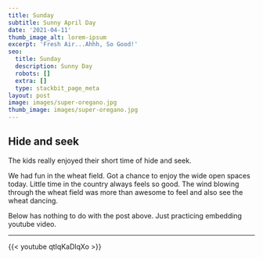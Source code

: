 ```yaml
---
title: Sunday
subtitle: Sunny April Day
date: '2021-04-11'
thumb_image_alt: lorem-ipsum
excerpt: 'Fresh Air...Ahhh, So Good!'
seo:
  title: Sunday
  description: Sunny Day
  robots: []
  extra: []
  type: stackbit_page_meta
layout: post
image: images/super-oregano.jpg
thumb_image: images/super-oregano.jpg
---
```

## Hide and seek



The kids really enjoyed their short time of hide and seek.

We had fun in the wheat field. Got a chance to enjoy the wide open spaces today. Little time in the country always feels so good. The wind blowing through the wheat field was more than awesome to feel and also see the wheat dancing.

Below has nothing to do with the post above. Just practicing embedding youtube video.

---

{{< youtube qtIqKaDlqXo >}}
